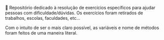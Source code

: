 
🍭 Repositório dedicado à resolução de exercícios específicos para ajudar pessoas com dificuldade/dúvidas.
Os exercícios foram retirados de trabalhos, escolas, faculdades, etc...

Com o intuito de ser o mais claro possível, as variáveis e nome de métodos foram feitos de uma maneira literal. 
